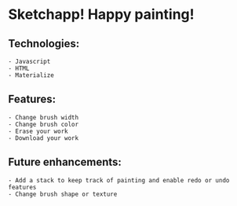 # Sketchapp! Happy painting!

## Technologies:
    - Javascript
    - HTML
    - Materialize

## Features:
    - Change brush width
    - Change brush color
    - Erase your work
    - Download your work

## Future enhancements:
    - Add a stack to keep track of painting and enable redo or undo features
    - Change brush shape or texture

